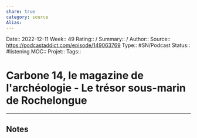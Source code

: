 ```yaml
---
share: true 
category: source
Alias:
---
```

Date:: 2022-12-11
Week:: 49
Rating:: /
Summary:: /
Author::
Source:: https://podcastaddict.com/episode/149063769
Type:: #SN/Podcast 
Status:: #listening 
MOC::
Projet:: 
Tags:: 

# Carbone 14, le magazine de l'archéologie - Le trésor sous-marin de Rochelongue


***

## Notes
